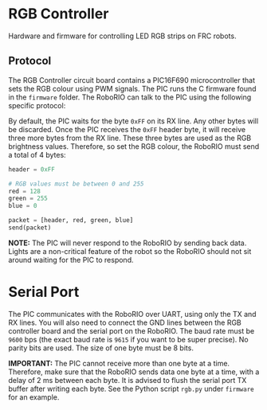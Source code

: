 # RGB Controller
Hardware and firmware for controlling LED RGB strips on FRC robots.

## Protocol

The RGB Controller circuit board contains a PIC16F690 microcontroller that sets the RGB colour using PWM signals.  The PIC runs the C firmware found in the `firmware` folder.  The RoboRIO can talk to the PIC using the following specific protocol:

By default, the PIC waits for the byte `0xFF` on its RX line.  Any other bytes will be discarded.  Once the PIC receives the `0xFF` header byte, it will receive three more bytes from the RX line.  These three bytes are used as the RGB brightness values.  Therefore, so set the RGB colour, the RoboRIO must send a total of 4 bytes:

```python
header = 0xFF

# RGB values must be between 0 and 255
red = 128
green = 255
blue = 0

packet = [header, red, green, blue]
send(packet)
```

**NOTE:** The PIC will never respond to the RoboRIO by sending back data.  Lights are a non-critical feature of the robot so the RoboRIO should not sit around waiting for the PIC to respond.

# Serial Port

The PIC communicates with the RoboRIO over UART, using only the TX and RX lines.  You will also need to connect the GND lines between the RGB controller board and the serial port on the RoboRIO.  The baud rate must be `9600` bps (the exact baud rate is `9615` if you want to be super precise).  No parity bits are used.  The size of one byte must be 8 bits.

**IMPORTANT:**  The PIC cannot receive more than one byte at a time.  Therefore, make sure that the RoboRIO sends data one byte at a time, with a delay of 2 ms between each byte.  It is advised to flush the serial port TX buffer after writing each byte.  See the Python script `rgb.py` under `firmware` for an example.
